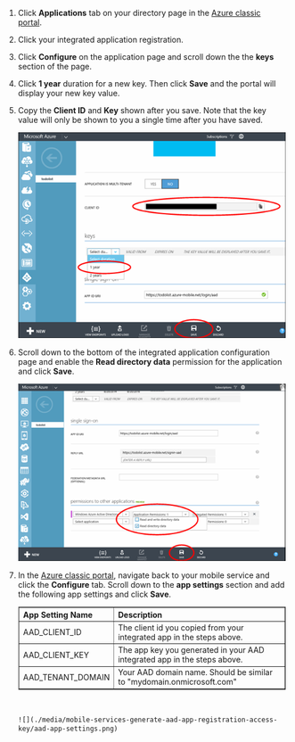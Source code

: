1. Click **Applications** tab on your directory page in the [Azure classic portal](https://manage.windowsazure.com/).

2. Click your integrated application registration.

3. Click **Configure** on the application page and scroll down the the **keys** section of the page. 

4. Click **1 year** duration for a new key. Then click **Save** and the portal will display your new key value.
5. Copy the **Client ID** and **Key** shown after you save. Note that the key value will only be shown to you a single time after you have saved. 

    ![](./media/mobile-services-generate-aad-app-registration-access-key/client-id-and-key.png)

6. Scroll down to the bottom of the integrated application configuration page and enable the **Read directory data** permission for the application and click **Save**.

    ![](./media/mobile-services-generate-aad-app-registration-access-key/app-perms.png)


1. In the [Azure classic portal](https://manage.windowsazure.com/), navigate back to your mobile service and click the **Configure** tab. Scroll down to the **app settings** section and add the following app settings and click **Save**. 

    <table border="1">
 <tr>
 <th>App Setting Name</th><th>Description</th>
 </tr>
 <tr>
 <td>AAD_CLIENT_ID</td><td>The client id you copied from your integrated app in the steps above.</td>
 </tr>
 <tr>
 <td>AAD_CLIENT_KEY</td><td>The app key you generated in your AAD integrated app in the steps above.</td>
 </tr>
 <tr>
 <td>AAD_TENANT_DOMAIN</td><td>Your AAD domain name. Should be similar to "mydomain.onmicrosoft.com"</td>
 </tr>
 </table><br/>


    ![](./media/mobile-services-generate-aad-app-registration-access-key/aad-app-settings.png)
